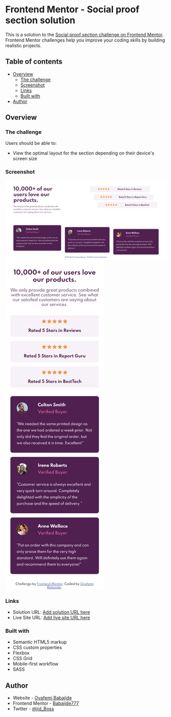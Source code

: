 # Frontend Mentor - Social proof section solution

This is a solution to the [Social proof section challenge on Frontend Mentor](https://www.frontendmentor.io/challenges/social-proof-section-6e0qTv_bA). Frontend Mentor challenges help you improve your coding skills by building realistic projects.

## Table of contents

- [Overview](#overview)
  - [The challenge](#the-challenge)
  - [Screenshot](#screenshot)
  - [Links](#links)
  - [Built with](#built-with)
- [Author](#author)

## Overview

### The challenge

Users should be able to:

- View the optimal layout for the section depending on their device's screen size

### Screenshot

![Web version](./images/web.png)
![Mobile version](./images/mobile.png)

### Links

- Solution URL: [Add solution URL here](https://github.com/Babajide777/social-proof-section)
- Live Site URL: [Add live site URL here](https://babajide777.github.io/social-proof-section/)

### Built with

- Semantic HTML5 markup
- CSS custom properties
- Flexbox
- CSS Grid
- Mobile-first workflow
- SASS

## Author

- Website - [Oyafemi Babajide](https://babajide-portfolio.netlify.app/)
- Frontend Mentor - [Babajide777](https://www.frontendmentor.io/profile/Babajide777)
- Twitter - [@jid_Boss](https://www.twitter.com/jid_Boss)
